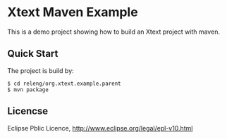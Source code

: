 # Xtext Maven Example

This is a demo project showing how to build an Xtext project with maven.

## Quick Start

The project is build by:

    $ cd releng/org.xtext.example.parent
    $ mvn package

## Licencse

Eclipse Pblic Licence, http://www.eclipse.org/legal/epl-v10.html